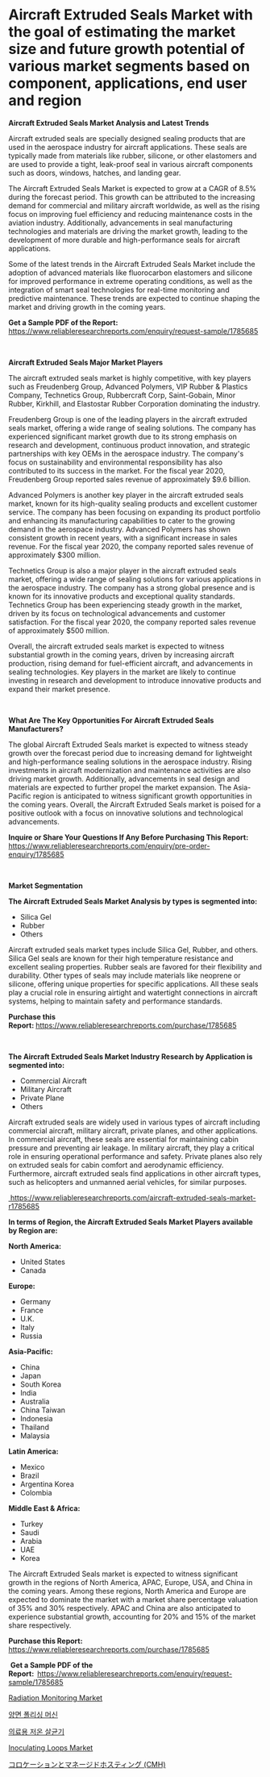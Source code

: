 <p><h1>Aircraft Extruded Seals Market with the goal of estimating the market size and future growth potential of various market segments based on component, applications, end user and region</h1></p><p><strong>Aircraft Extruded Seals Market Analysis and Latest Trends</strong></p>
<p><p>Aircraft extruded seals are specially designed sealing products that are used in the aerospace industry for aircraft applications. These seals are typically made from materials like rubber, silicone, or other elastomers and are used to provide a tight, leak-proof seal in various aircraft components such as doors, windows, hatches, and landing gear.</p><p>The Aircraft Extruded Seals Market is expected to grow at a CAGR of 8.5% during the forecast period. This growth can be attributed to the increasing demand for commercial and military aircraft worldwide, as well as the rising focus on improving fuel efficiency and reducing maintenance costs in the aviation industry. Additionally, advancements in seal manufacturing technologies and materials are driving the market growth, leading to the development of more durable and high-performance seals for aircraft applications.</p><p>Some of the latest trends in the Aircraft Extruded Seals Market include the adoption of advanced materials like fluorocarbon elastomers and silicone for improved performance in extreme operating conditions, as well as the integration of smart seal technologies for real-time monitoring and predictive maintenance. These trends are expected to continue shaping the market and driving growth in the coming years.</p></p>
<p><strong>Get a Sample PDF of the Report:&nbsp;</strong> <a href="https://www.reliableresearchreports.com/enquiry/request-sample/1785685">https://www.reliableresearchreports.com/enquiry/request-sample/1785685</a></p>
<p>&nbsp;</p>
<p><strong>Aircraft Extruded Seals Major Market Players</strong></p>
<p><p>The aircraft extruded seals market is highly competitive, with key players such as Freudenberg Group, Advanced Polymers, VIP Rubber & Plastics Company, Technetics Group, Rubbercraft Corp, Saint-Gobain, Minor Rubber, Kirkhill, and Elastostar Rubber Corporation dominating the industry.</p><p>Freudenberg Group is one of the leading players in the aircraft extruded seals market, offering a wide range of sealing solutions. The company has experienced significant market growth due to its strong emphasis on research and development, continuous product innovation, and strategic partnerships with key OEMs in the aerospace industry. The company's focus on sustainability and environmental responsibility has also contributed to its success in the market. For the fiscal year 2020, Freudenberg Group reported sales revenue of approximately $9.6 billion.</p><p>Advanced Polymers is another key player in the aircraft extruded seals market, known for its high-quality sealing products and excellent customer service. The company has been focusing on expanding its product portfolio and enhancing its manufacturing capabilities to cater to the growing demand in the aerospace industry. Advanced Polymers has shown consistent growth in recent years, with a significant increase in sales revenue. For the fiscal year 2020, the company reported sales revenue of approximately $300 million.</p><p>Technetics Group is also a major player in the aircraft extruded seals market, offering a wide range of sealing solutions for various applications in the aerospace industry. The company has a strong global presence and is known for its innovative products and exceptional quality standards. Technetics Group has been experiencing steady growth in the market, driven by its focus on technological advancements and customer satisfaction. For the fiscal year 2020, the company reported sales revenue of approximately $500 million.</p><p>Overall, the aircraft extruded seals market is expected to witness substantial growth in the coming years, driven by increasing aircraft production, rising demand for fuel-efficient aircraft, and advancements in sealing technologies. Key players in the market are likely to continue investing in research and development to introduce innovative products and expand their market presence.</p></p>
<p>&nbsp;</p>
<p><strong>What Are The Key Opportunities For Aircraft Extruded Seals Manufacturers?</strong></p>
<p><p>The global Aircraft Extruded Seals market is expected to witness steady growth over the forecast period due to increasing demand for lightweight and high-performance sealing solutions in the aerospace industry. Rising investments in aircraft modernization and maintenance activities are also driving market growth. Additionally, advancements in seal design and materials are expected to further propel the market expansion. The Asia-Pacific region is anticipated to witness significant growth opportunities in the coming years. Overall, the Aircraft Extruded Seals market is poised for a positive outlook with a focus on innovative solutions and technological advancements.</p></p>
<p><strong>Inquire or Share Your Questions If Any Before Purchasing This Report:</strong> <a href="https://www.reliableresearchreports.com/enquiry/pre-order-enquiry/1785685">https://www.reliableresearchreports.com/enquiry/pre-order-enquiry/1785685</a></p>
<p>&nbsp;</p>
<p><strong>Market Segmentation</strong></p>
<p><strong>The Aircraft Extruded Seals Market Analysis by types is segmented into:</strong></p>
<p><ul><li>Silica Gel</li><li>Rubber</li><li>Others</li></ul></p>
<p><p>Aircraft extruded seals market types include Silica Gel, Rubber, and others. Silica Gel seals are known for their high temperature resistance and excellent sealing properties. Rubber seals are favored for their flexibility and durability. Other types of seals may include materials like neoprene or silicone, offering unique properties for specific applications. All these seals play a crucial role in ensuring airtight and watertight connections in aircraft systems, helping to maintain safety and performance standards.</p></p>
<p><strong>Purchase this Report:&nbsp;</strong><a href="https://www.reliableresearchreports.com/purchase/1785685">https://www.reliableresearchreports.com/purchase/1785685</a></p>
<p>&nbsp;</p>
<p><strong>The Aircraft Extruded Seals Market Industry Research by Application is segmented into:</strong></p>
<p><ul><li>Commercial Aircraft</li><li>Military Aircraft</li><li>Private Plane</li><li>Others</li></ul></p>
<p><p>Aircraft extruded seals are widely used in various types of aircraft including commercial aircraft, military aircraft, private planes, and other applications. In commercial aircraft, these seals are essential for maintaining cabin pressure and preventing air leakage. In military aircraft, they play a critical role in ensuring operational performance and safety. Private planes also rely on extruded seals for cabin comfort and aerodynamic efficiency. Furthermore, aircraft extruded seals find applications in other aircraft types, such as helicopters and unmanned aerial vehicles, for similar purposes.</p></p>
<p><a href="https://www.reliableresearchreports.com/aircraft-extruded-seals-market-r1785685">&nbsp;https://www.reliableresearchreports.com/aircraft-extruded-seals-market-r1785685</a></p>
<p><strong>In terms of Region, the Aircraft Extruded Seals Market Players available by Region are:</strong></p>
<p>
    <p> <strong> North America: </strong>
        <ul>
            <li>United States</li>
            <li>Canada</li>
        </ul>
        </p> 
    <p> <strong> Europe: </strong>
        <ul>
            <li>Germany</li>
            <li>France</li>
            <li>U.K.</li>
            <li>Italy</li>
            <li>Russia</li>
        </ul>
        </p> 
    <p> <strong> Asia-Pacific: </strong>
        <ul>
            <li>China</li>
            <li>Japan</li>
            <li>South Korea</li>
            <li>India</li>
            <li>Australia</li>
            <li>China Taiwan</li>
            <li>Indonesia</li>
            <li>Thailand</li>
            <li>Malaysia</li>
        </ul>
        </p> 
    <p> <strong> Latin America: </strong>
        <ul>
            <li>Mexico</li>
            <li>Brazil</li>
            <li>Argentina Korea</li>
            <li>Colombia</li>
        </ul>
        </p> 
    <p> <strong> Middle East & Africa: </strong>
        <ul>
            <li>Turkey</li>
            <li>Saudi</li>
            <li>Arabia</li>
            <li>UAE</li>
            <li>Korea</li>
        </ul>
    </p>
    </p>
<p><p>The Aircraft Extruded Seals market is expected to witness significant growth in the regions of North America, APAC, Europe, USA, and China in the coming years. Among these regions, North America and Europe are expected to dominate the market with a market share percentage valuation of 35% and 30% respectively. APAC and China are also anticipated to experience substantial growth, accounting for 20% and 15% of the market share respectively.</p></p>
<p><strong>Purchase this Report: </strong><a href="https://www.reliableresearchreports.com/purchase/1785685">https://www.reliableresearchreports.com/purchase/1785685</a></p>
<p>&nbsp;<strong>Get a Sample PDF of the Report:&nbsp;&nbsp;</strong><a href="https://www.reliableresearchreports.com/enquiry/request-sample/1785685">https://www.reliableresearchreports.com/enquiry/request-sample/1785685</a></p>
<p><strong></strong></p>
<p><p><a href="https://www.linkedin.com/pulse/radiation-monitoring-market-share-evolution-growth-trends-2024-nxkue">Radiation Monitoring Market</a></p><p><a href="https://medium.com/@gustavorn8776/2024%EB%85%84%EB%B6%80%ED%84%B0-2031%EB%85%84%EA%B9%8C%EC%A7%80%EC%9D%98-%EA%B8%B0%EA%B0%84%EC%9D%84-%EB%8C%80%EC%83%81%EC%9C%BC%EB%A1%9C-%ED%95%9C-%EB%8D%94%EB%B8%94-%EC%82%AC%EC%9D%B4%EB%93%9C-%EC%97%B0%EB%A7%88-%EA%B8%B0%EA%B3%84-%EC%8B%9C%EC%9E%A5-%EB%B6%84%EC%84%9D-%EB%B0%8F-%ED%81%AC%EA%B8%B0-%EC%98%88%EC%B8%A1-16a1490bae4b">양면 폴리싱 머신</a></p><p><a href="https://medium.com/@fredajerde/%EC%9D%98%EB%A3%8C%EC%9A%A9-%EC%A0%80%EC%98%A8-%EC%82%B4%EA%B7%A0%EA%B8%B0-%EC%8B%9C%EC%9E%A5-%EC%A7%80%ED%91%9C-%ED%95%B4%EB%8F%85-%EC%8B%9C%EC%9E%A5-%EC%A0%90%EC%9C%A0%EC%9C%A8-%ED%8A%B8%EB%A0%8C%EB%93%9C-%EB%B0%8F-%EC%84%B1%EC%9E%A5-%ED%8C%A8%ED%84%B4-652eaff61e68">의료용 저온 살균기</a></p><p><a href="https://www.linkedin.com/pulse/inoculating-loops-market-insights-cagr-trends-growth-strategies-bdfge">Inoculating Loops Market</a></p><p><a href="https://medium.com/@lorrainethompson10/%E3%82%B3%E3%83%AD%E3%82%B1%E3%83%BC%E3%82%B7%E3%83%A7%E3%83%B3%E3%81%A8%E3%83%9E%E3%83%8D%E3%83%BC%E3%82%B8%E3%83%89%E3%83%9B%E3%82%B9%E3%83%86%E3%82%A3%E3%83%B3%E3%82%B0-cmh-%E5%B8%82%E5%A0%B4-%E5%B8%82%E5%A0%B4cagr-%E5%B8%82%E5%A0%B4%E5%8B%95%E5%90%91-%E3%81%8A%E3%82%88%E3%81%B3%E6%88%90%E9%95%B7%E6%88%A6%E7%95%A5%E3%81%AB%E9%96%A2%E3%81%99%E3%82%8B%E6%B4%9E%E5%AF%9F-1e09e18ba36b">コロケーションとマネージドホスティング (CMH)</a></p></p>